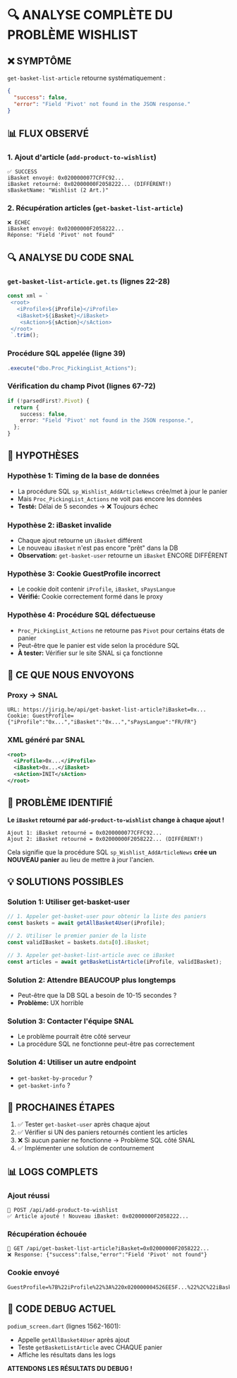 # 🔍 ANALYSE COMPLÈTE DU PROBLÈME WISHLIST

## ❌ SYMPTÔME
`get-basket-list-article` retourne systématiquement :
```json
{
  "success": false,
  "error": "Field 'Pivot' not found in the JSON response."
}
```

## 📊 FLUX OBSERVÉ

### 1. Ajout d'article (`add-product-to-wishlist`)
```
✅ SUCCESS
iBasket envoyé: 0x0200000077CFFC92...
iBasket retourné: 0x02000000F2058222... (DIFFÉRENT!)
sBasketName: "Wishlist (2 Art.)"
```

### 2. Récupération articles (`get-basket-list-article`)
```
❌ ÉCHEC
iBasket envoyé: 0x02000000F2058222...
Réponse: "Field 'Pivot' not found"
```

## 🔍 ANALYSE DU CODE SNAL

### `get-basket-list-article.get.ts` (lignes 22-28)
```typescript
const xml = `
 <root>
   <iProfile>${iProfile}</iProfile>
   <iBasket>${iBasket}</iBasket>
    <sAction>${sAction}</sAction>
 </root>
 `.trim();
```

### Procédure SQL appelée (ligne 39)
```typescript
.execute("dbo.Proc_PickingList_Actions");
```

### Vérification du champ Pivot (lignes 67-72)
```typescript
if (!parsedFirst?.Pivot) {
  return {
    success: false,
    error: "Field 'Pivot' not found in the JSON response.",
  };
}
```

## 🎯 HYPOTHÈSES

### Hypothèse 1: Timing de la base de données
- La procédure SQL `sp_Wishlist_AddArticleNews` crée/met à jour le panier
- Mais `Proc_PickingList_Actions` ne voit pas encore les données
- **Testé:** Délai de 5 secondes → ❌ Toujours échec

### Hypothèse 2: iBasket invalide
- Chaque ajout retourne un `iBasket` différent
- Le nouveau `iBasket` n'est pas encore "prêt" dans la DB
- **Observation:** `get-basket-user` retourne un `iBasket` ENCORE DIFFÉRENT

### Hypothèse 3: Cookie GuestProfile incorrect
- Le cookie doit contenir `iProfile`, `iBasket`, `sPaysLangue`
- **Vérifié:** Cookie correctement formé dans le proxy

### Hypothèse 4: Procédure SQL défectueuse
- `Proc_PickingList_Actions` ne retourne pas `Pivot` pour certains états de panier
- Peut-être que le panier est vide selon la procédure SQL
- **À tester:** Vérifier sur le site SNAL si ça fonctionne

## 📝 CE QUE NOUS ENVOYONS

### Proxy → SNAL
```
URL: https://jirig.be/api/get-basket-list-article?iBasket=0x...
Cookie: GuestProfile={"iProfile":"0x...","iBasket":"0x...","sPaysLangue":"FR/FR"}
```

### XML généré par SNAL
```xml
<root>
  <iProfile>0x...</iProfile>
  <iBasket>0x...</iBasket>
  <sAction>INIT</sAction>
</root>
```

## 🚨 PROBLÈME IDENTIFIÉ

**Le `iBasket` retourné par `add-product-to-wishlist` change à chaque ajout !**

```
Ajout 1: iBasket retourné = 0x0200000077CFFC92...
Ajout 2: iBasket retourné = 0x02000000F2058222... (DIFFÉRENT!)
```

Cela signifie que la procédure SQL `sp_Wishlist_AddArticleNews` **crée un NOUVEAU panier** au lieu de mettre à jour l'ancien.

## 💡 SOLUTIONS POSSIBLES

### Solution 1: Utiliser get-basket-user
```typescript
// 1. Appeler get-basket-user pour obtenir la liste des paniers
const baskets = await getAllBasket4User(iProfile);

// 2. Utiliser le premier panier de la liste
const validIBasket = baskets.data[0].iBasket;

// 3. Appeler get-basket-list-article avec ce iBasket
const articles = await getBasketListArticle(iProfile, validIBasket);
```

### Solution 2: Attendre BEAUCOUP plus longtemps
- Peut-être que la DB SQL a besoin de 10-15 secondes ?
- **Problème:** UX horrible

### Solution 3: Contacter l'équipe SNAL
- Le problème pourrait être côté serveur
- La procédure SQL ne fonctionne peut-être pas correctement

### Solution 4: Utiliser un autre endpoint
- `get-basket-by-procedur` ?
- `get-basket-info` ?

## 🧪 PROCHAINES ÉTAPES

1. ✅ Tester `get-basket-user` après chaque ajout
2. ✅ Vérifier si UN des paniers retournés contient les articles
3. ❌ Si aucun panier ne fonctionne → Problème SQL côté SNAL
4. ✅ Implémenter une solution de contournement

## 📊 LOGS COMPLETS

### Ajout réussi
```
📡 POST /api/add-product-to-wishlist
✅ Article ajouté ! Nouveau iBasket: 0x02000000F2058222...
```

### Récupération échouée
```
📡 GET /api/get-basket-list-article?iBasket=0x02000000F2058222...
❌ Response: {"success":false,"error":"Field 'Pivot' not found"}
```

### Cookie envoyé
```
GuestProfile=%7B%22iProfile%22%3A%220x020000004526EE5F...%22%2C%22iBasket%22%3A%220x02000000F2058...%22%2C%22sPaysLangue%22%3A%22FR%2FFR%22%7D
```

## 🔧 CODE DEBUG ACTUEL

`podium_screen.dart` (lignes 1562-1601):
- Appelle `getAllBasket4User` après ajout
- Teste `getBasketListArticle` avec CHAQUE panier
- Affiche les résultats dans les logs

**ATTENDONS LES RÉSULTATS DU DEBUG !**
